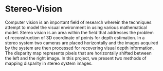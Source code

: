 # Stereo-Vision
Computer vision is an important field of research wherein the techniques attempt to model the visual environment in using various mathematical model. Stereo vision is an area within the field that addresses the problem of reconstruction of 3D coordinate of points for depth estimation. In a stereo system two cameras are placed horizontally and the images acquired by the system are then processed for recovering visual depth information. The disparity map represents pixels that are horizontally shifted between the left and the right image. In this project, we present two methods of mapping disparity in stereo system images.
